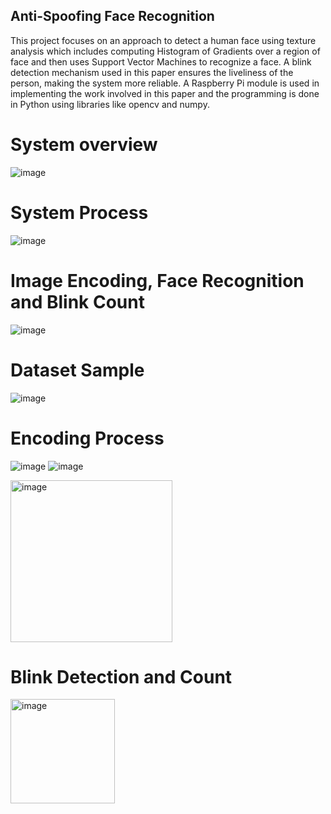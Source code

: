 ## Anti-Spoofing Face Recognition
This project focuses on an approach to detect a
human face using texture analysis which includes computing
Histogram of Gradients over a region of face and then uses
Support Vector Machines to recognize a face. A blink
detection mechanism used in this paper ensures the liveliness
of the person, making the system more reliable. A Raspberry
Pi module is used in implementing the work involved in this
paper and the programming is done in Python using libraries
like opencv and numpy.

# System overview
![image](https://github.com/romitganjoo/Anti-Spoofing-Face-Recognition/assets/38883745/dbf82459-6dae-48b1-b3c9-df108beee166)

# System Process
![image](https://github.com/romitganjoo/Anti-Spoofing-Face-Recognition/assets/38883745/fea51818-15be-4be4-bc03-dbfa1ec6a49e)

# Image Encoding, Face Recognition and Blink Count
![image](https://github.com/romitganjoo/Anti-Spoofing-Face-Recognition/assets/38883745/8c6b80ed-fdf1-4a10-873c-702d75900c00)

# Dataset Sample
![image](https://github.com/romitganjoo/Anti-Spoofing-Face-Recognition/assets/38883745/1b18ee75-7109-4195-828b-3d615b9f01b2)

# Encoding Process
![image](https://github.com/romitganjoo/Anti-Spoofing-Face-Recognition/assets/38883745/ece48a7f-a7c6-4c92-aac2-7aeadd92aa3e)
![image](https://github.com/romitganjoo/Anti-Spoofing-Face-Recognition/assets/38883745/6c944c4f-f5e7-4f6f-9bed-87444f96950e)

<img width="259" alt="image" src="https://github.com/romitganjoo/Anti-Spoofing-Face-Recognition/assets/38883745/a64457ad-f54a-4388-b728-ebb838559877">

# Blink Detection and Count
<img width="167" alt="image" src="https://github.com/romitganjoo/Anti-Spoofing-Face-Recognition/assets/38883745/b109a0c1-487c-4cbd-bdaa-4f981f388248">




